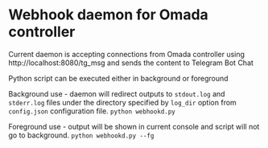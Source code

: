 # Webhook daemon for Omada controller

Current daemon is accepting connections from Omada controller using http://localhost:8080/tg_msg and sends the content to Telegram Bot Chat

Python script can be executed either in background or foreground

Background use - daemon will redirect outputs to `stdout.log` and `stderr.log` files under the directory specified by `log_dir` option from `config.json` configuration file.
    `python webhookd.py`

Foreground use - output will be shown in current console and script will not go to background.
    `python webhookd.py --fg`

